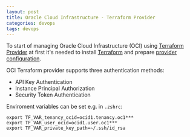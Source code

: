 ```yaml
---
layout: post
title: Oracle Cloud Infrastructure - Terraform Provider
categories: devops
tags: devops
---
```


To start of managing Oracle Cloud Infrastructure (OCI) using [Terraform Provider](https://docs.oracle.com/en-us/iaas/Content/API/SDKDocs/terraform.htm) at first it's needed to install [Terraform](https://www.terraform.io/) and prepare [provider configuration](https://docs.oracle.com/en-us/iaas/Content/API/SDKDocs/terraformproviderconfiguration.htm).

OCI Terraform provider supports three authentication methods:
- API Key Authentication
- Instance Principal Authorization
- Security Token Authentication

Enviroment variables can be set e.g. in ``.zshrc``:

```
export TF_VAR_tenancy_ocid=ocid1.tenancy.oc1***
export TF_VAR_user_ocid=ocid1.user.oc1***
export TF_VAR_private_key_path=~/.ssh/id_rsa
```